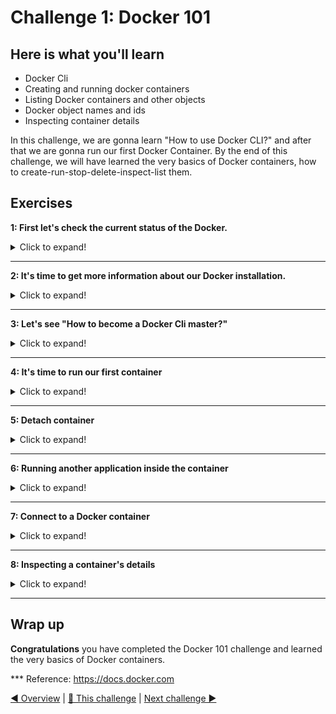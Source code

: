# Challenge 1: Docker 101

## Here is what you'll learn
- Docker Cli
- Creating and running docker containers
- Listing Docker containers and other objects
- Docker object names and ids
- Inspecting container details

In this challenge, we are gonna learn "How to use Docker CLI?" and after that we are gonna run our first Docker Container. By the end of this challenge, we will have learned the very basics of Docker containers, how to create-run-stop-delete-inspect-list them.

## Exercises

**1: First let's check the current status of the Docker.** 
<details>
  <summary>Click to expand!</summary>
  
Open your terminal and type: 
```shell
$ docker version
```
Output will be something like:
```shell
Client: Docker Engine - Community
 Version:           19.03.8
 API version:       1.40
 Go version:        go1.12.17
 Git commit:        afacb8b7f0
 Built:             Wed Mar 11 01:25:46 2020
 OS/Arch:           linux/amd64
 Experimental:      false

Server: Docker Engine - Community
 Engine:
  Version:          19.03.8
  API version:      1.40 (minimum version 1.12)
  Go version:       go1.12.17
  Git commit:       afacb8b
  Built:            Wed Mar 11 01:29:16 2020
  OS/Arch:          linux/amd64
  Experimental:     false
 containerd:
  Version:          v1.2.13
  GitCommit:        7ad184331fa3e55e52b890ea95e65ba581ae3429
 runc:
  Version:          1.0.0-rc10
  GitCommit:        dc9208a3303feef5b3839f4323d9beb36df0a9dd
 docker-init:
  Version:          0.18.0
  GitCommit:        fec3683
  ```
  If you've got a similar output, this means that your Docker installation is successful and your Docker Cli can communicate with the Docker Daemon without any problem. This output also shows us the Docker Cli - Docker Daemon versions and their details. Your might get the following ``` Error response from daemon: open \\.\pipe\docker_engine_linux: The system cannot find the file specified. ``` This means that the Docker Cli could not connect to the Docker Daemon. In that case the Docker Daemon might not have started properly. Just try to start the daemon process again and retry.
</details>

***
**2: It's time to get more information about our Docker installation.**
<details>
  <summary>Click to expand!</summary>
 
Type:
```shell
$ docker info
```
Output will be something like:

```shell
Client:
 Debug Mode: false

Server:
 Containers: 0
  Running: 0
  Paused: 0
  Stopped: 0
 Images: 0
 Server Version: 19.03.8
 Storage Driver: overlay2
  Backing Filesystem: <unknown>
  Supports d_type: true
  Native Overlay Diff: true
 Logging Driver: json-file
 Cgroup Driver: cgroupfs
 Plugins:
  Volume: local
  Network: bridge host ipvlan macvlan null overlay
  Log: awslogs fluentd gcplogs gelf journald json-file local logentries splunk syslog
 […]
 ```

 This command displays system wide information of Docker Daemon. Should you get an ```ERROR: error during connect``` start the Docker Daemon again.
 Information displayed includes the kernel version, number of containers and images. At the moment, we don't have any running, paused or stopped containers on our system. Also we don't have any container images pulled yet. This will change in a few minutes. But before running our first Docker container, let's learn "how to use Docker Cli?"
</details>

***
**3: Let's see "How to become a Docker Cli master?"**
<details>
  <summary>Click to expand!</summary>

Type:
```shell
$ docker
```
Output will be something like:
```shell
Management Commands:
  app*        Docker Application (Docker Inc., v0.8.0)
  builder     Manage builds
  buildx*     Build with BuildKit (Docker Inc., v0.3.1-tp-docker)
  […]

Commands:
  attach      Attach local standard input, output, and error streams to a running container
  build       Build an image from a Dockerfile
  commit      Create a new image from a container's changes
  […]
```

It is fairly simple to figure out how the Docker Cli is used. Just type ```docker``` and after that type the command that you want to execute + options that you want to use. That simple. For example, a simple Docker command to run a container is ```docker run hello-world```. This will create a container by hello-world Docker image. ```docker run --name azuredevcol hello-world``` this will create another container using the same image but this time the container will have the name "azuredevcol". You see, it's quite simple. But it got more complicated over time. Docker had roughly 40 top-level solo commands like run, inspect, build, attach etc. While these commands worked very well for a while, they had a few issues and Docker decided to solve these issues by introducing the management commands. Docker started to group these commands logically with Docker Cli version 1.13 and called these new groups management commands. Each group represents a single Docker object or ability. For example, all the commands related to container objects are grouped together under the **container** management command. Going back to the previous example - remember the simple Docker command to run a container was ```docker run hello-world```. Now it's ```docker container run hello-world```. The Docker Cli is backward-compatible so it still supports the old way of cli but using the management command approach is the future. 

Long story short, Docker Cli syntax is fairly simple. Just type ```docker``` and after that type the management command of the object that you want to play, like ```image```, ```container```, ```volume``` and after that type the command that you want to execute, like ```run```, ```stop```, ```pull```, ```inspect``` + options that you want to use. Couple of examples:

```shell 
$ docker container run --name container1 busybox ping -c 5 www.bing.com

$ docker image pull mysql:5.7

$ docker volume create my_first_volume

$ docker network inspect bridge
```
But how do we know which commands we can use and which options we have? Simple. Just by asking the Docker Cli for help. Let's say that we want to create our first Docker container but we don't know which commands and options we can use. We can ask this to the Docker Cli simply by using ```--help``` option. 

Type:
```shell
$ docker container --help
```
Output will be something like:
```shell
Usage:  docker container COMMAND

Manage containers

Commands:
  attach      Attach local standard input, output, and error streams to a running container
  commit      Create a new image from a container's changes
  cp          Copy files/folders between a container and the local filesystem
  […]
  rm          Remove one or more containers
  run         Run a command in a new container
  start       Start one or more stopped containers
  […]

Run 'docker container COMMAND --help' for more information on a command.
```
```--help``` option listed all the sub-commands under the container management command. Now we know which commands do we have and what are they used for. We can even go further and ask for help for the sub-commands. For example. 

Type:
```shell
$ docker container run --help
```
Output will be something like:
```shell
Usage:  docker container run [OPTIONS] IMAGE [COMMAND] [ARG...]

Run a command in a new container

Options:
      --add-host list                  Add a custom host-to-IP mapping
                                       (host:ip)
  -a, --attach list                    Attach to STDIN, STDOUT or STDERR
      --blkio-weight uint16            Block IO (relative weight),
                                       between 10 and 1000, or 0 to
                                       disable (default 0)
      --blkio-weight-device list       Block IO weight (relative device
                                       weight) (default [])
[…]
```               

Congrats! We have learned how to use the Docker Cli and how to get help when we get stuck. We're now ready to play with Docker. 
</details>

***
**4: It's time to run our first container**
<details>
  <summary>Click to expand!</summary>

In a few seconds, we'll create our first Docker container. We'll create our container from Docker image tagged hello-world. Let's first check if this image is available on our system or not. 

Type:
```shell
$ docker image ls
```
Output will be something like:

```shell
REPOSITORY          TAG                 IMAGE ID            CREATED             SIZE
```
The list is empty. We don't have any Docker image stored locally. Let's pull this image to the system. 

Type:

```shell
$ docker image pull hello-world
```
Output will be something like:
```shell
Using default tag: latest
latest: Pulling from library/hello-world
0e03bdcc26d7: Pull complete
Digest: sha256:49a1c8800c94df04e9658809b006fd8a686cab8028d33cfba2cc049724254202
Status: Downloaded newer image for hello-world:latest
docker.io/library/hello-world:latest
```
Docker started to do its magic. We requested from Docker that "hey please find the image called ```hello-world``` and pull it into this system from wherever it is located." Docker did that. Docker pulled the image from Docker's default "Image Registry" which is called Docker Hub. If you don't specify in which image registry your image is stored, Docker assumes that it's stored at Docker Hub "docker.io/library/hello-world". We also wanted to pull an image called "hello-world" but as can be seen from the output, Docker pulled the image called  **hello-world:latest**". What's that **:latest**?

An image name is made up of slash-separated name components and tags, optionally prefixed by a registry hostname. Registry hostnames represent in which registry an image is stored. Slash-separated name components represent the repository of the image in that image registry. The last part, which is called tag, represents the version of the image. You can use it's meta-data to distinguish versions of your Docker images. **:latest** is the default tag used by Docker. If it's not tagged otherwise, images are tagged as **:latest** by default. And if you don't specify the tag while working with Docker images, Docker always assumes that you're pointing the image tagged as **:latest**. 

Let's type ```docker image ls``` one more time. 
```shell
REPOSITORY          TAG                 IMAGE ID            CREATED             SIZE
hello-world         latest              bf756fb1ae65        6 months ago        13.3kB
```

hello-world:latest image has been pulled into our system. Now we're ready to create and run our first Docker container. 

Type:

```shell
$ docker container run hello-world
```
Output will be something like:
```shell
Hello from Docker!
This message shows that your installation appears to be working correctly.

To generate this message, Docker took the following steps:
 1. The Docker client contacted the Docker daemon.
 2. The Docker daemon pulled the "hello-world" image from the Docker Hub.
    (amd64)
 3. The Docker daemon created a new container from that image which runs the
    executable that produces the output you are currently reading.
 4. The Docker daemon streamed that output to the Docker client, which sent it
    to your terminal.

To try something more ambitious, you can run an Ubuntu container with:
 $ docker run -it ubuntu bash

Share images, automate workflows, and more with a free Docker ID:
 https://hub.docker.com/

For more examples and ideas, visit:
 https://docs.docker.com/get-started/
```

Congratulations! You have created your first Docker container. But what has actually happened behind the scene?

You typed the command ```docker container run hello-world``` and instructed to Docker Daemon that you wanted to create a new container by the image called hello-world and run a command inside that container. 
- Docker Cli took your command and connected to Docker Daemon over its rest api and passed that command. 
- Docker Daemon checked if the image called ```hello-world:latest``` is stored locally or not. If it couldn't find the image, it would start to pull that from its registry. But we already pulled that image a few minutes ago, so it didn't pull that again. 
- Docker created a new container from that image and assigned a random id to that container. It also assigned a random name too, because we didn't specify any name using --name option on our command. After that, the container has been created. But it's only created, it has not been started yet. (btw couple of other things also have happened like r/w layer, networks etc. but we'll come to these details later)
- Actually the ```docker container run``` command means that we want to run a command inside a new container. If it isn't specified which command to run, Docker runs the default command instructed on the image. In our case, we didn't specify any command to run inside the container. Therefore Docker started the container that it created and ran the default command instructed on the image. In our case this command is ```/hello```. "hello" is a very simple console application. When you run that, it echos "Hello from Docker! This message shows ..." message on the console and exits. 
- Unless otherwise stated, Docker attaches to the container's shell and shows the output of that shell "stdout, stderr" on your console. That is the reason why we could see the output generated by the "/hello" application on our terminal. 
- **Golden Rule:** Each Docker image has a default application-command to run, when a container is created from that image. This is instructed in the Docker image. But you can overwrite this instruction and point another application-command to run when the container is created. When Docker starts a container, it starts this command-application and also monitors the process which has been triggered by this command-application. This application is always the PID1. Docker monitors the PID1. If PID1 continues to run, the container continues to run. If PID1 is killed or stopped, the container exits. 
- In our case, it was the application called '/hello'. When we typed ```docker container run hello-world```, Docker created a new container from "hello-world" image and started it. The default application which has been instructed to run when a container has been created from hello-world image is "/hello". Therefore, "/hello" application has started. It has done what it is programmed for and when finished, it was closed. "/hello" isn't a daemon or long running service etc, so when it has done its job, it is closed. When Docker detected that the PID1 is not running any more, Docker closed the container too.  

Let's turn back to terminal and type:
```shell
$ docker container ls
```
Output will be something like:
```shell
CONTAINER ID        IMAGE               COMMAND             CREATED             STATUS              PORTS               NAMES
````

```docker container ls``` or short ```docker ps``` command lists all the running containers on our system. At the moment, we don't have any running container so the list is empty. But if we add ```-a``` option to the command, we can list both running and stopped containers. Let's do that and 

Type:

```shell
$ docker ps -a
```

Output will be something like:
```shell
CONTAINER ID        IMAGE               COMMAND             CREATED             STATUS                      PORTS               NAMES
93a266670eb8        hello-world         "/hello"            56 minutes ago      Exited (0) 56 minutes ago                       amazing_wu
```

Finally we could see the container that we created a few seconds ago on the list. ID and Name sections are different on your system than this output. When Docker containers are created, the system automatically assigns a universally unique identifier (UUID) number to each container. That is the case for other Docker objects too "image, container, volume etc.". Each Docker object has a universally unique identifier. These are 64 character SHA-256 IDs. Docker commands truncate them to 12 characters and that's the reason why we saw just first 12 characters of the ID. In addition to that, Docker assigns names to the containers. If we don't specify the name with ```--name``` option, Docker generates a random name using an open source list of adjectives and known figures in science and the IT world. We can use those IDs and names interchangeable when we call the container and we'll see a couple of examples in a few minutes. Other sections on that list are Image, Command, Created, Status and Ports. "Image" is the image that was used to create this container. "Command" is the command that was executed inside the container when we started it. "Created" is the timestamp of the creation time. "Status" is the current status of the container and in our case it is "Exited" which means that the container is stopped. "Ports" section shows us the exposed ports from that container but it's empty at the moment because we didn't expose any port. 

A container has been created and "hello" application has started in the container. It has completed its duties and closed, therefore the container is closed too. Let's continue to play with this container and start that container again. We will use the container id as a reference in this. 

```shell
$ docker container start 93a # the first few characters of the container id would be enough
```
Output will be something like:
```shell
93a
```
We didn't get any output this time. Instead of that, Docker returned the container id that we typed. That is normal. When we typed the ```docker container run``` command and created this container a few minutes ago, our console has been attached to the container's shell and we saw the output. But with ```docker container start``` this doesn't happen. ```docker container start``` starts the stopped container and reruns the default command. In our case, it started the "hello" console application again. "hello" console application recreated the message and send it to the "stdout" stream of the console's shell. We didn't attach to that shell so we didn't see the output. But an output is there. We can see any output that has been generated by the container with ```docker logs``` command. Let's do that but this time let's use the container's name instead of the id. 

```shell
$ docker logs amazing_wu #name of the container
```
Output will be something like:
```shell
Hello from Docker!
This message shows that your installation appears to be working correctly.
[…]
Hello from Docker!
This message shows that your installation appears to be working correctly.
[…]
```
We saw 2 messages. By default, ```docker logs``` shows the command’s output just as it would appear if you run the command interactively in a terminal. UNIX and Linux commands typically open three I/O streams when they run, called STDIN, STDOUT, and STDERR. STDIN is the command’s input stream, which may include input from the keyboard or input from another command. STDOUT is usually a command’s normal output, and STDERR is typically used to output error messages. By default, ```docker logs``` shows the STDOUT and STDERR streams of the container since it was created. Our container wasn't killed. When we first ran the container, it was stopped automatically after its PID1 was stopped. We started the container one more time with ```docker container start``` command again. The process was restarted, generated the same message and stopped again. Container was stopped too. But it wasn't killed. So we can still see all the STDOUT and STDERR messages since the creation of the container. But now it's time to kill "or delete" the container. 

Type:
```shell
$ docker container rm 93a # or container name
```
Output will be something like:
```shell
93a
```
If you type ```docker ps -a``` now, the output should be empty. 
</details>

***
**5: Detach container**
<details>
  <summary>Click to expand!</summary>

We're gonna create another container from the same hello-world:latest image. But this time we'll create it detached. Docker containers start in the foreground mode by default. Like the one that we created a few minutes ago. In the foreground mode, Docker starts the default process in the container and attaches your console to the process’s STDIN, STDOUT and STDERR streams. But when this happens, you can not access your own console anymore. You just see the output generated by the container on your screen. To avoid this, we can start a container in the background mode which is also called detached and the option that gives you this ability is ```-d```. Running a container in the foreground or background modes don't change its behavior. This is just about if we want to attach to the container's streams or not. Let's create a new container in the background "detached" and this time let's define a name too. 

Type:
```shell
$ docker container run -d --name azuredevcol hello-world
```
Output will be something like:
```shell
12fe24372acd0fed5f2063d35faaae13f2cb2e5f7d60f94ff86bec55ba272b1a
```

This time, instead of getting a message generated by hello app, Docker returned back the container id. Literally the same thing has happened. A new container has been created using hello-world:latest image, container has been started, default application inside the container started, it did its thing, app stopped so container stopped too. If you type ```docker logs azuredevcol``` , you can see the logs generated by the application running inside the container. Now let's create another container but we'll use another image ```httpd``` this time which is the official Apache HTTP Server Docker image. 


Type:
```shell
$ docker container run -d --name webserver httpd
```
Output will be something like:
```shell
Unable to find image 'httpd:latest' locally
latest: Pulling from library/httpd
6ec8c9369e08: Pull complete
819d6e0b29e7: Pull complete
6a237d0d4aa4: Pull complete
cd9a987eec32: Pull complete
fdec8f3f8485: Pull complete
Digest: sha256:2a9ae199b5efc3e818cdb41c790638fc043ffe1aba6bc61ada28ab6356d044c6
Status: Downloaded newer image for httpd:latest
83d3a7cb8bd571d9f35688d80a4c676b3fe88f297d2170c5ea78d1c87dcd31aa
```

We requested from Docker to create a new container from the image called httpd:latest, start it detached and gave it the name, "webserver". Docker took our command, checked the local image store and couldn't find the image called httpd. It started to pull the image from Docker Hub. As you can see from the output, it completed this pulling process in 5 steps. Docker pulled 5 different layers. We'll come to this layer thing later but for now just notice that, this operation was handled as multiple steps. At the end, Docker combined these layers, saved them to the local store and returned the id of the image. After that Docker created the container, started it and returned the container id. It also gave us our console back because we started the container in the background "detached" mode.


Type:
```shell
$ docker ps
```
Output will be something like:
```shell
CONTAINER ID        IMAGE               COMMAND              CREATED             STATUS              PORTS               NAMES
83d3a7cb8bd5        httpd               "httpd-foreground"   12 seconds ago      Up 12 seconds       80/tcp              webserver
```

As you can see from the output, status of the container is "Up" and the main process running inside the container is "httpd-foreground". httpd-foreground is Apache's web server daemon. It's not like the one shot hello-app console application. It's a service, a daemon. When you start it, it continues to run until it crashes or explicitly stopped or killed. It's running at the moment so our container is running too. Remember the Golden Rule. If the first process inside the container runs, container continues to run too. If it stops, container stops too. Let's try to delete this container. 

Type:
```shell
$ docker container rm webserver
```
Output will be something like:
```shell
Error response from daemon: You cannot remove a running container 83d3a7cb8bd571d9f35688d80a4c676b3fe88f297d2170c5ea78d1c87dcd31aa. Stop the container before attempting removal or force remove
```
As message says, you can't delete a running container. Either you have to stop the container first or you can force the deletion with ```-f``` option. Type ```docker container rm -f webserver``` to delete this container. 
</details>

***
**6: Running another application inside the container**
<details>
  <summary>Click to expand!</summary>

As mentioned before "Each Docker image has a default application-command instructed in the image to run, when a container is created from that image. You can overwrite this command and point another command to run, when a container is created". Let's try that one. Again, we'll create a container from httpd image but this time we'll create it and run another application instead of the default "httpd-foreground".  

Type:
```shell
$ docker container run httpd date
```
Output will be something like:
```shell
Tue May 28 20:46:22 UTC 2020
```
We requested from Docker to create a new container from ```httpd``` image and run ```date``` command instead of the default "httpd-foreground". 

Type:
```shell
$ docker ps -a
```
Output will be something like:
```shell
CONTAINER ID        IMAGE               COMMAND             CREATED             STATUS                     PORTS               NAMES
42227d141918        httpd               "date"              4 seconds ago       Exited (0) 2 seconds ago                       sad_yonath
```

As you can see, Docker did that and created a new container and ran the date application in it. You can also execute-run other commands-applications inside running containers too. ```docker container exec``` command does that. Let's try that. First, we're gonna create a running container. 

Type:
```shell
$ docker container run -d --name exec_test httpd
```
Output will be something like:
```shell
d0f1c26b80706f47ba4d676e285c771d7ed5c077c961be36dc73091893a784a9
```
Check and confirm that the container is running. 

Type:
```shell
$ docker ps
```
Output will be something like:
```shell
CONTAINER ID        IMAGE               COMMAND              CREATED              STATUS              PORTS               NAMES
d0f1c26b8070        httpd               "httpd-foreground"   About a minute ago   Up About a minute   80/tcp              exec_test
```

Now we have a running container. We can execute new commands inside that container. 


Type:
```shell
$ docker container exec exec_test date
```
Output will be something like:
```shell
Tue May 28 21:16:03 UTC 2020
```

You can run any application-command if this application exists inside the container. Let's delete the container before the next challenge.

Type:
```shell
$ docker container rm -f exec_test
```
Output will be something like:
```shell
exec_test
```
</details>

***
**7: Connect to a Docker container**
<details>
  <summary>Click to expand!</summary>

In this challenge, we're gonna connect to a running container. Connecting to a running Docker container is helpful when you want to see what is happening inside the container. First, let's create a running container. 

Type:
```shell
$ docker container run -d --name azuredevcoll httpd
```
Output will be something like:
```shell
3e9574a7ed458ff1d2343404a1c24f3361f18f1dabf52a75da0d0b4030723c82
```
Check and confirm that the container is running. 

Type:
```shell
$ docker ps
```
Output will be something like:
```shell
CONTAINER ID        IMAGE               COMMAND              CREATED             STATUS              PORTS               NAMES
3e9574a7ed45        httpd               "httpd-foreground"   7 seconds ago       Up 7 seconds        80/tcp              azuredevcoll
```

Now, we have a running container named azuredevcoll. We want to connect to this container's shell. Don't confuse. We won't attach to this container's running process' STDOUT and STDERR streams. We want to run a shell inside the container and attach to that shell. To be able to do that, we're gonna use ```docker container exec``` command. But this time we need 2 more options, which are ```--interactive``` and ```--tty``` . But we can combine and use them as ```-it```. "Interactive" means that you want to keep the input channel open on the container and "tty" means that you're creating pseudo terminal. Long story short ```-it``` tells Docker to allocate pseudo-TTY connected to the container’s stdin and create an interactive shell in the container. 

Type:
```shell
$ docker exec -it azuredevcoll sh
```
Output will be something like:
```shell
#
```

Our shell prompt changed to ```#``` and this means that we're connected to the container. We executed the ```sh``` command inside the running container with ```-it``` options. This allowed us to connect a running "sh" instance inside the container. Let's type couple of commands to proof that we're in the container.

```shell
# echo $0
sh
# ls
bin  build  cgi-bin  conf  error  htdocs  icons  include  logs  modules
# date
Tue May 28 21:44:53 UTC 2020
# hostname
3e9574a7ed45
# exit
$
```

You can delete this container by typing ```docker container rm -f azuredevcoll```. 
Also ```docker container prune``` command deletes all stopped containers as bulk but use it with caution. 
</details>

***
**8: Inspecting a container's details**
<details>
  <summary>Click to expand!</summary>

```docker ps``` or ```docker container ls``` commands show us the list of running containers on the system and if you add ```-a``` option, you can list both running and stopped containers. But the output of these commands show us very little details about containers. If you want to get all the information related to a specific container, you should use ```docker container inspect``` command. Let's try this. First let's create a container. 

Type:
```shell
$ docker container run -d --name inspect_test httpd
```
Output will be something like:
```shell
d4463417f9946f9d2cabfdca5ac81f45b7d2a2f4dc8299b9d36922b8d4b23111
```

with "inspect" command we can see all the details of this or any container. 

Type:
```shell
$ docker container inspect inspect_test
```
Output will be something like:
```shell
[
    {
        "Id": "d4463417f9946f9d2cabfdca5ac81f45b7d2a2f4dc8299b9d36922b8d4b23111",
        "Created": "2020-07-31T08:38:26.3847773Z",
        "Path": "httpd-foreground",
        "Args": [],
        "State": {
            "Status": "running",
            "Running": true,
            "Paused": false,
            "Restarting": false,
            "OOMKilled": false,
            "Dead": false,
            "Pid": 1085,
            "ExitCode": 0,
            "Error": "",
            "StartedAt": "2020-07-31T08:38:27.3829639Z",
            "FinishedAt": "0001-01-01T00:00:00Z"
        },
        […]
        […]
        […]
        "Image": "sha256:9d2a0c6e5b5714303c7b72793311d155b1652d270a785c25b88197069ba78734",

                    "MacAddress": "02:42:ac:11:00:02",
                    "DriverOpts": null
                }
            }
        }
    }
]
```

You can delete this container by typing ```docker container rm -f inspect_test```. 
Also ```docker container prune``` command deletes all stopped containers as bulk but use it with caution. 
</details>

***
## Wrap up

__Congratulations__ you have completed the Docker 101 challenge and learned the very basics of Docker containers.

*** Reference: https://docs.docker.com

[◀ Overview](../../README.md) | [🔼 This challenge](./challenge1.md) | [Next challenge ▶](./challenge2.md)